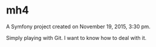 mh4
===

A Symfony project created on November 19, 2015, 3:30 pm.

Simply playing with Git. I want to know how to deal with it.
